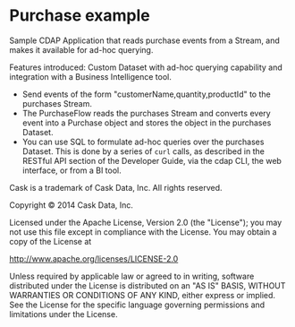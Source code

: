 # Purchase example

Sample CDAP Application that reads purchase events from a Stream, and makes it available for ad-hoc querying.

Features introduced: Custom Dataset with ad-hoc querying capability and integration with a Business Intelligence tool.

  - Send events of the form "customerName,quantity,productId" to the purchases Stream.
  - The PurchaseFlow reads the purchases Stream and converts every event into a
    Purchase object and stores the object in the purchases Dataset.
  - You can use SQL to formulate ad-hoc queries over the purchases Dataset. This is done by
    a series of ``curl`` calls, as described in the RESTful API section of the Developer Guide,
    via the cdap CLI, the web interface, or from a BI tool.



Cask is a trademark of Cask Data, Inc. All rights reserved.

Copyright © 2014 Cask Data, Inc.

Licensed under the Apache License, Version 2.0 (the "License"); you may not use this file
except in compliance with the License. You may obtain a copy of the License at

  http://www.apache.org/licenses/LICENSE-2.0

Unless required by applicable law or agreed to in writing, software distributed under the
License is distributed on an "AS IS" BASIS, WITHOUT WARRANTIES OR CONDITIONS OF ANY KIND,
either express or implied. See the License for the specific language governing permissions
and limitations under the License.
